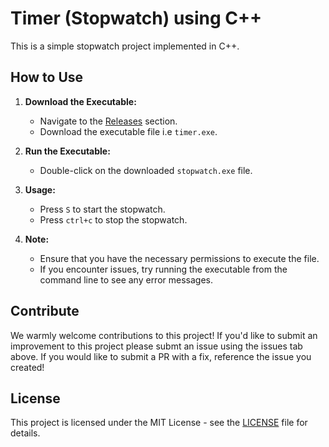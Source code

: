 # Timer (Stopwatch) using C++

This is a simple stopwatch project implemented in C++.

## How to Use

1. **Download the Executable:**
   - Navigate to the [Releases](https://github.com/ankitkumar55/Timer-Stopwatch/) section.
   - Download the executable file i.e `timer.exe`.

2. **Run the Executable:**
   - Double-click on the downloaded `stopwatch.exe` file.

3. **Usage:**
   - Press `S` to start the stopwatch.
   - Press `ctrl+c` to stop the stopwatch.

4. **Note:**
   - Ensure that you have the necessary permissions to execute the file.
   - If you encounter issues, try running the executable from the command line to see any error messages.

## Contribute

We warmly welcome contributions to this project! If you'd like to submit an improvement to this project please submt an issue using the issues tab above. If you would like to submit a PR with a fix, reference the issue you created!

## License

This project is licensed under the MIT License - see the [LICENSE](LICENSE) file for details.
